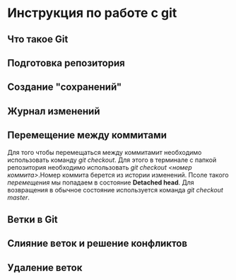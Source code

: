 # Инструкция по работе с git 

## Что такое  Git

## Подготовка репозитория

## Создание "сохранений"


## Журнал изменений


## Перемещение между коммитами
Для того чтобы перемещаться между коммитамит необходимо использовать команду *git checkout*. Для этого в терминале с папкой репозитория необходимо использовать *git checkout <номер коммита>*.Номер коммита берется из истории изменений. Псоле такого *перемещения* мы попадаем в состояние **Detached head**. Для возвращения в обычное состояние используется команда *git checkout master*.

## Ветки в Git
 
## Слияние веток и решение конфликтов

## Удаление веток